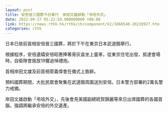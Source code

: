 ```yaml
---
layout: post
title: 安倍晉三國葬今日舉行　岸田文雄啟動「弔唁外交」
date: 2022-09-27 05:22:59.000000000 +08:00
link: https://news.rthk.hk/rthk/ch/component/k2/1668540-20220927.htm
categories: rthk
---
```


日本已故前首相安倍晉三國葬，將於下午在東京日本武道館舉行。

根據程序，安倍遺孀安倍昭惠捧著骨灰盒坐上靈車，從東京住宅出發，抵達會場時，自衛隊會施放19響追悼禮炮。

首相岸田文雄及前首相菅義偉會在儀式上致辭。

預料國葬期間，大批民眾會聚集在武道館周圍送別安倍。日本警方部署約2萬名警力戒備。

岸田文雄啟動「弔唁外交」，先後會見美國副總統賀錦麗等來日出席國葬的各國首腦，強調將繼承安倍的外交遺產。

